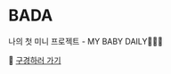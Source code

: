 # BADA
나의 첫 미니 프로젝트 - MY BABY DAILY👶🏻💕
>
👀 [구경하러  가기](https://www.notion.so/BADA-c57ae329d400442b8a4f1034d0ba5ae4)
